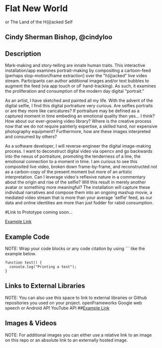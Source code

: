 # Flat New World
or The Land of the H(ij)acked Self

## Cindy Sherman Bishop, @cindyloo

## Description
Mark-making and story-telling are innate human traits.  This interactive installation/app examines portrait-making by compositing a cartoon-feed (perhaps stop-motion/frame extraction] over the "h(ij)acked" live video stream.  Participants can author additional images and/or text bubbles to augment the feed (via app touch or oF hand-tracking). As such, it examines the proliferation and consumption of the modern day digital "portrait."

As an artist, I have sketched and painted all my life.  With the advent of the digital selfie, I find this digital portraiture very curious. Are selfies portraits or are they more like caricatures?  If portraiture may be defined as a captured moment in time embeding an emotional quality then yes... I think?  How about our ever-growing video library? Where is the creative process now that we do not require painterly expertise, a skilled hand, nor expensive photography equipment?   Furthermore, how are these images interpreted and consumed by others?

As a software developer, I will reverse-engineer the digital image-making process.  I want to deconstruct digital video via opencv and go backwards into the nexus of portraiture, promoting the tenderness of a line, the emotional connection to a moment in time.  I am curious to see this composited live video, broken down frame-by-frame, and reconstructed not as a carbon-copy of the present moment but more of an artistic interpretation.  Can I leverage video's reflexive nature in a commentary about the origin and rise of the selfie? Will this result in merely another avatar or something more meaningful? The installation will capture these individual narratives and compose them into an ongoing mashup movie, a mediated video stream that is more than your average 'selfie' feed, as our data and online identities are more than just fodder for rabid consumption.



#Link to Prototype
coming soon...

[Example Link](http://www.google.com "Example Link")

## Example Code
NOTE: Wrap your code blocks or any code citation by using ``` like the example below.
```
function test() {
  console.log("Printing a test");
}
```
## Links to External Libraries
 NOTE: You can also use this space to link to external libraries or Github repositories you used on your project.
openFrameworks
Google web speech or Android API
YouTube API
##[Example Link](http://www.google.com "Example Link")

## Images & Videos
NOTE: For additional images you can either use a relative link to an image on this repo or an absolute link to an externally hosted image.


